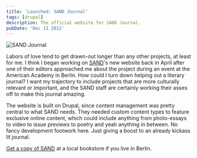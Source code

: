 ```yaml
---
title: 'Launched: SAND Journal'
tags: [drupal]
description: The official website for SAND Journal.
pubDate: 'Dec 11 2012'
---
```


![SAND Journal](/images/posts/sand-website.jpg)

Labors of love tend to get drawn-out longer than any other projects, at least for me. I think I began working on [SAND](http://www.sandjournal.com/)'s new website back in April after one of their editors approached me about the project during an event at the American Academy in Berlin. How could I turn down helping out a literary journal? I want my trajectory to include projects that are more culturally relevant or important, and the SAND staff are certainly working their asses off to make this journal amazing.

The website is built on Drupal, since content management was pretty central to what SAND needs. They needed custom content types to feature exclusive online content, which could include anything from photo-essays to video to issue previews to poetry and yeah anything in between. No fancy development footwork here. Just giving a boost to an already kickass lit journal.

[Get a copy of SAND](http://www.sandjournal.com/purchase) at a local bookstore if you live in Berlin.
